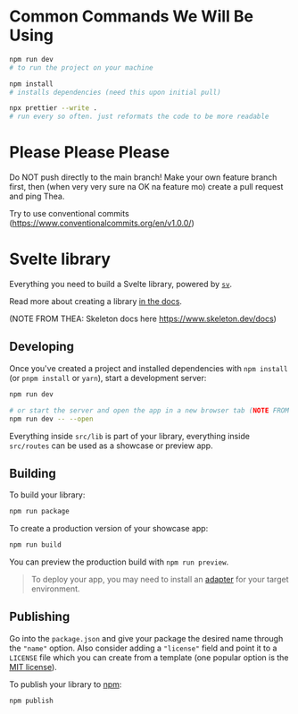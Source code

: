 # Common Commands We Will Be Using

```bash
npm run dev
# to run the project on your machine

npm install
# installs dependencies (need this upon initial pull)

npx prettier --write .
# run every so often. just reformats the code to be more readable
```

# Please Please Please

Do NOT push directly to the main branch! Make your own feature branch first, then (when very very sure na OK na feature mo) create a pull request and ping Thea.

Try to use conventional commits (https://www.conventionalcommits.org/en/v1.0.0/)

# Svelte library

Everything you need to build a Svelte library, powered by [`sv`](https://npmjs.com/package/sv).

Read more about creating a library [in the docs](https://svelte.dev/docs/kit/packaging).

(NOTE FROM THEA: Skeleton docs here https://www.skeleton.dev/docs)

## Developing

Once you've created a project and installed dependencies with `npm install` (or `pnpm install` or `yarn`), start a development server:

```bash
npm run dev

# or start the server and open the app in a new browser tab (NOTE FROM THEA: we wont use this one)
npm run dev -- --open
```

Everything inside `src/lib` is part of your library, everything inside `src/routes` can be used as a showcase or preview app.

## Building

To build your library:

```bash
npm run package
```

To create a production version of your showcase app:

```bash
npm run build
```

You can preview the production build with `npm run preview`.

> To deploy your app, you may need to install an [adapter](https://svelte.dev/docs/kit/adapters) for your target environment.

## Publishing

Go into the `package.json` and give your package the desired name through the `"name"` option. Also consider adding a `"license"` field and point it to a `LICENSE` file which you can create from a template (one popular option is the [MIT license](https://opensource.org/license/mit/)).

To publish your library to [npm](https://www.npmjs.com):

```bash
npm publish
```
